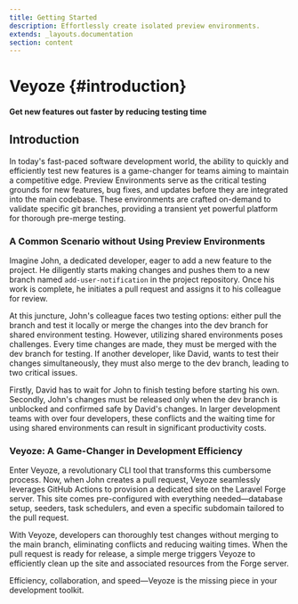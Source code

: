 ```yaml
---
title: Getting Started
description: Effortlessly create isolated preview environments.
extends: _layouts.documentation
section: content
---
```


# Veyoze {#introduction}

#### Get new features out faster by reducing testing time

## Introduction
In today's fast-paced software development world, the ability to quickly and efficiently test new features is a game-changer for teams aiming to maintain a competitive edge. Preview Environments serve as the critical testing grounds for new features, bug fixes, and updates before they are integrated into the main codebase. These environments are crafted on-demand to validate specific git branches, providing a transient yet powerful platform for thorough pre-merge testing.


### A Common Scenario without Using Preview Environments
Imagine John, a dedicated developer, eager to add a new feature to the project. He diligently starts making changes and pushes them to a new branch named `add-user-notification` in the project repository. Once his work is complete, he initiates a pull request and assigns it to his colleague for review.

At this juncture, John's colleague faces two testing options: either pull the branch and test it locally or merge the changes into the dev branch for shared environment testing. However, utilizing shared environments poses challenges. Every time changes are made, they must be merged with the dev branch for testing. If another developer, like David, wants to test their changes simultaneously, they must also merge to the dev branch, leading to two critical issues.

Firstly, David has to wait for John to finish testing before starting his own. Secondly, John's changes must be released only when the dev branch is unblocked and confirmed safe by David's changes. In larger development teams with over four developers, these conflicts and the waiting time for using shared environments can result in significant productivity costs.

### Veyoze: A Game-Changer in Development Efficiency
Enter Veyoze, a revolutionary CLI tool that transforms this cumbersome process. Now, when John creates a pull request, Veyoze seamlessly leverages GitHub Actions to provision a dedicated site on the Laravel Forge server. This site comes pre-configured with everything needed—database setup, seeders, task schedulers, and even a specific subdomain tailored to the pull request.

With Veyoze, developers can thoroughly test changes without merging to the main branch, eliminating conflicts and reducing waiting times. When the pull request is ready for release, a simple merge triggers Veyoze to efficiently clean up the site and associated resources from the Forge server.

Efficiency, collaboration, and speed—Veyoze is the missing piece in your development toolkit. 